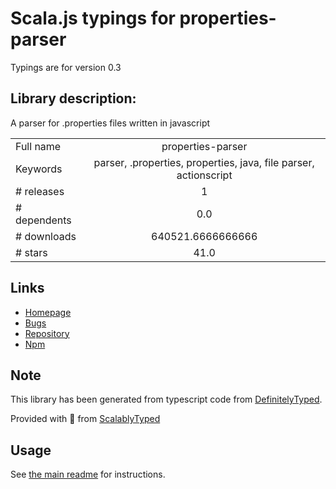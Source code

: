 
# Scala.js typings for properties-parser

Typings are for version 0.3

## Library description:
A parser for .properties files written in javascript

|                    |                 |
| ------------------ | :-------------: |
| Full name          | properties-parser |
| Keywords           | parser, .properties, properties, java, file parser, actionscript |
| # releases         | 1 |
| # dependents       | 0.0 |
| # downloads        | 640521.6666666666 |
| # stars            | 41.0 |

## Links
- [Homepage](https://github.com/xavi-/node-properties-parser)
- [Bugs](https://github.com/xavi-/node-properties-parser/issues)
- [Repository](https://github.com/xavi-/node-properties-parser)
- [Npm](https://www.npmjs.com/package/properties-parser)
    


## Note
This library has been generated from typescript code from [DefinitelyTyped](https://definitelytyped.org).

Provided with :purple_heart: from [ScalablyTyped](https://github.com/oyvindberg/ScalablyTyped)

## Usage
See [the main readme](../../readme.md) for instructions.


